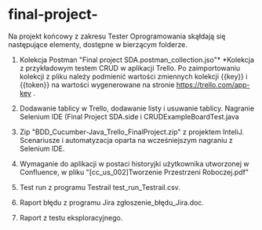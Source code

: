 # final-project-

Na projekt końcowy z zakresu Tester Oprogramowania skąłdają się następujące elementy, dostępne w bierzącym folderze. 

1. Kolekcja Postman "Final project SDA.postman_collection.jso"*
*Kolekcja z przykładowym testem CRUD w aplikacji Trello. 
Po zaimportowaniu kolekcji z pliku należy podmienić wartości zmiennych kolekcji {{key}} i {{token}} na wartości wygenerowane na stronie https://trello.com/app-key .

2. Dodawanie tablicy w Trello, dodawanie listy i usuwanie tablicy. Nagranie Selenium IDE (Final Project SDA.side i CRUDExampleBoardTest.java

3. Zip "BDD_Cucumber-Java_Trello_FinalProject.zip" z projektem InteliJ. Scenariusze i automatyzacja oparta na wcześniejszym nagraniu z Selenium IDE. 

4. Wymaganie do aplikacji w postaci historyjki użytkownika utworzonej w Confluence, w pliku "[cc_us_002]Tworzenie Przestrzeni Roboczej.pdf"

5. Test run z programu Testrail test_run_Testrail.csv.

6. Raport błędu z programu Jira zgłoszenie_błędu_Jira.doc.

7. Raport z testu eksploracyjnego. 

